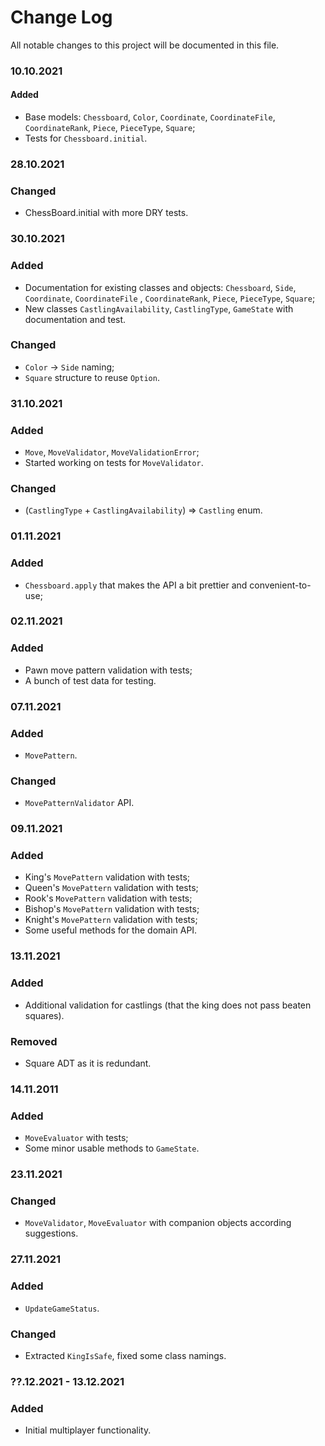 # Change Log

All notable changes to this project will be documented in this file.

### 10.10.2021

#### Added

- Base models: `Chessboard`, `Color`, `Coordinate`, `CoordinateFile`, `CoordinateRank`, `Piece`, `PieceType`, `Square`;
- Tests for `Chessboard.initial`.

### 28.10.2021

### Changed

- ChessBoard.initial with more DRY tests.

### 30.10.2021

### Added

- Documentation for existing classes and objects: `Chessboard`, `Side`, `Coordinate`, `CoordinateFile`
  , `CoordinateRank`, `Piece`, `PieceType`, `Square`;
- New classes `CastlingAvailability`, `CastlingType`, `GameState` with documentation and test.

### Changed

- `Color` -> `Side` naming;
- `Square` structure to reuse `Option`.

### 31.10.2021

### Added

- `Move`, `MoveValidator`, `MoveValidationError`;
- Started working on tests for `MoveValidator`.

### Changed

- (`CastlingType` + `CastlingAvailability`) => `Castling` enum.

### 01.11.2021

### Added

- `Chessboard.apply` that makes the API a bit prettier and convenient-to-use;

### 02.11.2021

### Added

- Pawn move pattern validation with tests;
- A bunch of test data for testing.

### 07.11.2021

### Added

- `MovePattern`.

### Changed

- `MovePatternValidator` API.

### 09.11.2021

### Added

- King's `MovePattern` validation with tests;
- Queen's `MovePattern` validation with tests;
- Rook's `MovePattern` validation with tests;
- Bishop's `MovePattern` validation with tests;
- Knight's `MovePattern` validation with tests;
- Some useful methods for the domain API.

### 13.11.2021

### Added

- Additional validation for castlings (that the king does not pass beaten squares).

### Removed

- Square ADT as it is redundant.

### 14.11.2011

### Added

- `MoveEvaluator` with tests;
- Some minor usable methods to `GameState`.

### 23.11.2021

### Changed

- `MoveValidator`, `MoveEvaluator` with companion objects according suggestions.

### 27.11.2021

### Added

- `UpdateGameStatus`.

### Changed

- Extracted `KingIsSafe`, fixed some class namings.

### ??.12.2021 - 13.12.2021

### Added

- Initial multiplayer functionality.
